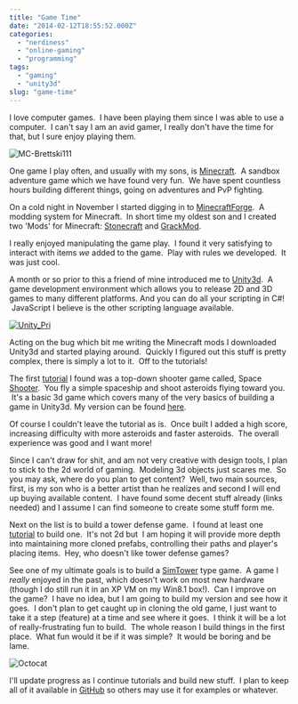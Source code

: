 ```yaml
---
title: "Game Time"
date: "2014-02-12T18:55:52.000Z"
categories: 
  - "nerdiness"
  - "online-gaming"
  - "programming"
tags: 
  - "gaming"
  - "unity3d"
slug: "game-time"
---
```


I love computer games.  I have been playing them since I was able to use a computer.  I can't say I am an avid gamer, I really don't have the time for that, but I sure enjoy playing them.

![MC-Brettski111](http://brettski111.files.wordpress.com/2014/02/mc-brettski111.png?w=79)

One game I play often, and usually with my sons, is [Minecraft](http://minecraft.net "Minecraft").  A sandbox adventure game which we have found very fun.  We have spent countless hours building different things, going on adventures and PvP fighting.

On a cold night in November I started digging in to [Minecraft](http://www.minecraftforge.net)[Forge](http://files.minecraftforge.net/ "Downloads").  A modding system for Minecraft.  In short time my oldest son and I created two 'Mods' for Minecraft: [Stonecraft](https://github.com/brettski/Stonecraft-Mod "Stonecraft") and [GrackMod](https://github.com/brettski/Grack-Mod).

I really enjoyed manipulating the game play.  I found it very satisfying to interact with items _we_ added to the game.  Play with rules we developed.  It was just cool.

A month or so prior to this a friend of mine introduced me to [Unity3d](http://unity3d.com/).  A game development environment which allows you to release 2D and 3D games to many different platforms. And you can do all your scripting in C#!  JavaScript I believe is the other scripting language available.

[![Unity_Pri](http://brettski111.files.wordpress.com/2014/02/unity_pri.png?w=300)](http://unity3d.com)

Acting on the bug which bit me writing the Minecraft mods I downloaded Unity3d and started playing around.  Quickly I figured out this stuff is pretty complex, there is simply a lot to it.  Off to the tutorials!

The first [tutorial](http://unity3d.com/learn/tutorials/projects) I found was a top-down shooter game called, Space [Shooter](http://unity3d.com/learn/tutorials/projects/space-shooter).  You fly a simple spaceship and shoot asteroids flying toward you.  It's a basic 3d game which covers many of the very basics of building a game in Unity3d. My version can be found [here](https://github.com/brettski/SpaceShooter).

Of course I couldn't leave the tutorial as is.  Once built I added a high score, increasing difficulty with more asteroids and faster asteroids.  The overall experience was good and I want more!

Since I can't draw for shit, and am not very creative with design tools, I plan to stick to the 2d world of gaming.  Modeling 3d objects just scares me.  So you may ask, where do you plan to get content?  Well, two main sources, first, is my son who is a better artist than he realizes and second I will end up buying available content.  I have found some decent stuff already (links needed) and I assume I can find someone to create some stuff form me.

Next on the list is to build a tower defense game.  I found at least one [tutorial](https://cgcookie.com/unity/cgc-courses/unity-tower-defense-course/) to build one.  It's not 2d but  I am hoping it will provide more depth into maintaining more cloned prefabs, controlling their paths and player's placing items.  Hey, who doesn't like tower defense games?

See one of my ultimate goals is to build a [SimTower](http://en.wikipedia.org/wiki/SimTower) type game.  A game I _really_ enjoyed in the past, which doesn't work on most new hardware (though I do still run it in an XP VM on my Win8.1 box!).  Can I improve on the game?  I have no idea, but I am going to build my version and see how it goes.  I don't plan to get caught up in cloning the old game, I just want to take it a step (feature) at a time and see where it goes.  I think it will be a lot of really-frustrating fun to build.  The whole reason I build things in the first place.  What fun would it be if it was simple?  It would be boring and be lame.

![Octocat](http://brettski111.files.wordpress.com/2014/02/octocat.jpg?w=150)

I'll update progress as I continue tutorials and build new stuff.  I plan to keep all of it available in [GitHub](https://github.com/brettski) so others may use it for examples or whatever.
